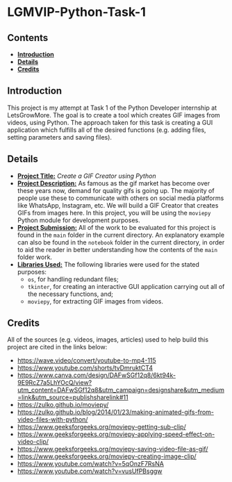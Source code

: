 <h1><b>LGMVIP-Python-Task-1</b></h1>

<h2><b>Contents</b></h2>

- [**Introduction**](#introduction)
- [**Details**](#details)
- [**Credits**](#credits)

## **Introduction**
This project is my attempt at Task 1 of the Python Developer internship at LetsGrowMore. The goal is to create a tool which creates GIF images from videos, using Python. The approach taken for this task is creating a GUI application which fulfills all of the desired functions (e.g. adding files, setting parameters and saving files).

## **Details**
* **<u>Project Title:</u>** *Create a GIF Creator using Python*
* **<u>Project Description:</u>** As famous as the gif market has become over these years now, demand for quality gifs is going up. The majority of people use these to communicate with others on social media platforms like WhatsApp, Instagram, etc. We will build a GIF Creator that creates GIFs from images here. In this project, you will be using the `moviepy` Python module for development purposes.
* **<u>Project Submission:</u>** All of the work to be evaluated for this project is found in the `main` folder in the current directory. An explanatory example can also be found in the `notebook` folder in the current directory, in order to aid the reader in better understanding how the contents of the `main` folder work.
* **<u>Libraries Used:</u>** The following libraries were used for the stated purposes:
  - `os`, for handling redundant files;
  - `tkinter`, for creating an interactive GUI application carrying out all of the necessary functions, and;
  - `moviepy`, for extracting GIF images from videos.

## **Credits**
All of the sources (e.g. videos, images, articles) used to help build this project are cited in the links below:
- https://wave.video/convert/youtube-to-mp4-115
- https://www.youtube.com/shorts/tvDmruktCT4
- https://www.canva.com/design/DAFwSGf12q8/6kt94k-9E9RcZ7a5LhYOcQ/view?utm_content=DAFwSGf12q8&utm_campaign=designshare&utm_medium=link&utm_source=publishsharelink#11
- https://zulko.github.io/moviepy/
- https://zulko.github.io/blog/2014/01/23/making-animated-gifs-from-video-files-with-python/
- https://www.geeksforgeeks.org/moviepy-getting-sub-clip/
- https://www.geeksforgeeks.org/moviepy-applying-speed-effect-on-video-clip/
- https://www.geeksforgeeks.org/moviepy-saving-video-file-as-gif/
- https://www.geeksforgeeks.org/moviepy-creating-image-clip/
- https://www.youtube.com/watch?v=5qOnzF7RsNA
- https://www.youtube.com/watch?v=vusUfPBsggw